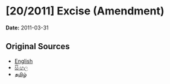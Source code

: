 # [20/2011] Excise (Amendment)

**Date:** 2011-03-31

## Original Sources

- [English](https://documents.gov.lk/view/acts/2011/3/20-2011_E.pdf)
- [සිංහල](https://documents.gov.lk/view/acts/2011/3/20-2011_S.pdf)
- [தமிழ்](https://documents.gov.lk/view/acts/2011/3/20-2011_T.pdf)
